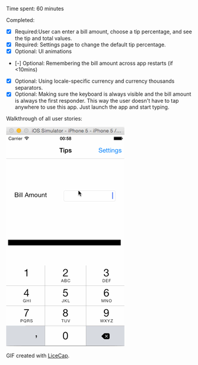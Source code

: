 Time spent: 60 minutes

Completed:

 * [x] Required:User can enter a bill amount, choose a tip percentage, and see the tip and total values.
 * [x] Required: Settings page to change the default tip percentage.
 * [x] Optional: UI animations
 * [-] Optional: Remembering the bill amount across app restarts (if <10mins)
 * [x] Optional: Using locale-specific currency and currency thousands separators.
 * [x] Optional: Making sure the keyboard is always visible and the bill amount is always the first responder. This way the user doesn't have to tap anywhere to use this app. Just launch the app and start typing.

Walkthrough of all user stories:

![Video Walkthrough](tip_assgiment.gif)

GIF created with [LiceCap](http://www.cockos.com/licecap/).

